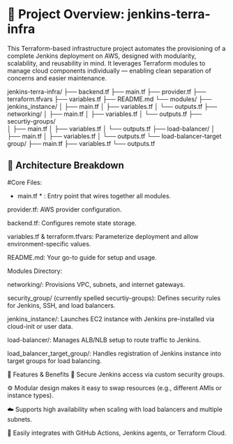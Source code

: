 
# 🚀 Project Overview: jenkins-terra-infra

 This Terraform-based infrastructure project automates the provisioning of a complete Jenkins deployment on AWS, designed with modularity, scalability, and reusability in mind. It leverages Terraform modules to manage cloud components individually — enabling clean separation of concerns and easier maintenance.

jenkins-terra-infra/
├── backend.tf
├── main.tf
├── provider.tf
├── terraform.tfvars
├── variables.tf
├── README.md
└── modules/
    ├── jenkins_instance/
    │   ├── main.tf
    │   ├── variables.tf
    │   └── outputs.tf
    ├── networking/
    │   ├── main.tf
    │   ├── variables.tf
    │   └── outputs.tf
    ├── securtiy-groups/   
    │   ├── main.tf
    │   ├── variables.tf
    │   └── outputs.tf
    ├── load-balancer/
    │   ├── main.tf
    │   ├── variables.tf
    │   └── outputs.tf
    └── load-balancer-target group/
        ├── main.tf
        ├── variables.tf
        └── outputs.tf

## 🧱 Architecture Breakdown

#Core Files:

* main.tf * : Entry point that wires together all modules.

provider.tf: AWS provider configuration.

backend.tf: Configures remote state storage.

variables.tf & terraform.tfvars: Parameterize deployment and allow environment-specific values.

README.md: Your go-to guide for setup and usage.

Modules Directory:

networking/: Provisions VPC, subnets, and internet gateways.

security_group/ (currently spelled securtiy-groups): Defines security rules for Jenkins, SSH, and load balancers.

jenkins_instance/: Launches EC2 instance with Jenkins pre-installed via cloud-init or user data.

load-balancer/: Manages ALB/NLB setup to route traffic to Jenkins.

load_balancer_target_group/: Handles registration of Jenkins instance into target groups for load balancing.

🌟 Features & Benefits
🔐 Secure Jenkins access via custom security groups.

⚙️ Modular design makes it easy to swap resources (e.g., different AMIs or instance types).

☁️ Supports high availability when scaling with load balancers and multiple subnets.

🧩 Easily integrates with GitHub Actions, Jenkins agents, or Terraform Cloud.

